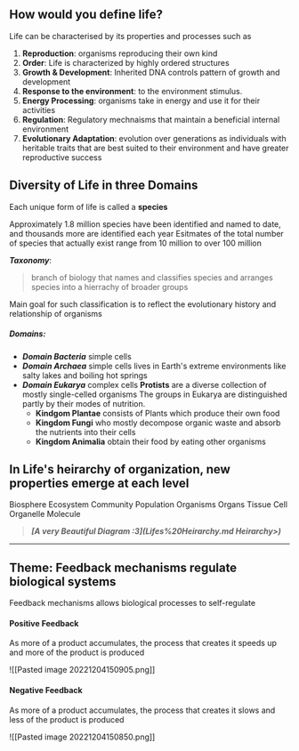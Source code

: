 ## How would you define life?

 Life can be characterised by its properties and processes such as 
 
 1. **Reproduction**: organisms reproducing their own kind
  2. **Order**: Life is characterized by highly ordered structures
  3. **Growth & Development**: Inherited DNA controls pattern of growth and development
  4. **Response to the environment**: to the environment stimulus.
  5. **Energy Processing**: organisms take in energy and use it for their activities
  6. **Regulation**: Regulatory mechnaisms that maintain a beneficial internal environment
  7. **Evolutionary Adaptation**: evolution over generations as individuals with heritable traits that are best suited to their environment and have greater reproductive success

## Diversity of Life in three Domains

Each unique form of life is called a **species**

Approximately 1.8 million species have been identified and named to date, and thousands more are identified each year
Esitmates of the total number of species that actually exist range from 10 million to over 100 million

***Taxonomy***: 
>branch of biology that names and classifies species and arranges species into a hierrachy of broader groups

Main goal for such classification is to reflect the evolutionary history and relationship of organisms

##### Domains:
- ***Domain Bacteria***
	  simple cells
- ***Domain Archaea***
	 simple cells
	 lives in Earth's extreme environments like salty lakes and boiling hot springs
- ***Domain Eukarya***
	  complex cells
	 **Protists** are a diverse collection of mostly single-celled organisms
	 The groups in Eukarya are distinguished partly by their modes of nutrition.
	 - **Kindgom Plantae** consists of Plants which produce their own food
	 - **Kingdom Fungi** who mostly decompose organic waste and absorb the nutrients into their cells
	 - **Kingdom Animalia** obtain their food by eating other organisms

## In Life's heirarchy of organization, new properties emerge at each level

Biosphere
	Ecosystem
		Community
			Population
				Organisms
					Organs 
						Tissue
							Cell
								Organelle
									Molecule

>***[A very Beautiful Diagram :3](Lifes%20Heirarchy.md Heirarchy>)***

---------------

## Theme: Feedback mechanisms regulate biological systems

Feedback mechanisms allows biological processes to self-regulate

#### Positive Feedback
As more of a product accumulates, the process that creates it speeds up and more of the product is produced

![[Pasted image 20221204150905.png]]

#### Negative Feedback
As more of a product accumulates, the process that creates it slows and less of the product is produced

![[Pasted image 20221204150850.png]]


